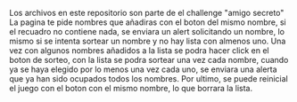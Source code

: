 Los archivos en este repositorio son parte de el challenge "amigo secreto" 
La pagina te pide nombres que añadiras con el boton del mismo nombre, si el recuadro no contiene nada, se enviara un alert solicitando un nombre, 
lo mismo si se intenta sortear un nombre y no hay lista con almenos uno. 
Una vez con algunos nombres añadidos a la lista se podra hacer click en el boton de sorteo, con la lista se podra sortear una vez cada nombre, cuando ya se haya elegido por lo menos una vez cada uno, 
se enviara una alerta que ya han sido ocupados todos los nombres. 
Por ultimo, se puede reinicial el juego con el boton con el mismo nombre, lo que borrara la lista.

